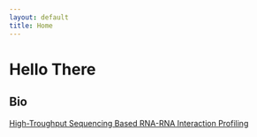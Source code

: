 ```yaml
---
layout: default
title: Home
---
```


# Hello There

## Bio
[High-Troughput Sequencing Based RNA-RNA Interaction Profiling](./_pages/bio/RNA-RNA_interaction_profiling)

